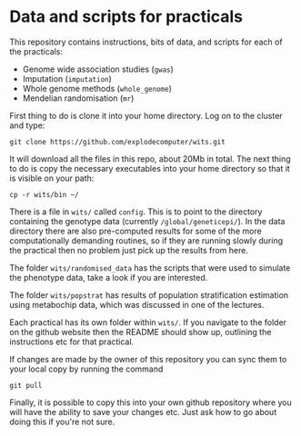 Data and scripts for practicals
===============================

This repository contains instructions, bits of data, and scripts for each of the practicals:

- Genome wide association studies (`gwas`)
- Imputation (`imputation`)
- Whole genome methods (`whole_genome`)
- Mendelian randomisation (`mr`)

First thing to do is clone it into your home directory. Log on to the cluster and type:

    git clone https://github.com/explodecomputer/wits.git

It will download all the files in this repo, about 20Mb in total. The next thing to do is copy the necessary executables into your home directory so that it is visible on your path:

    cp -r wits/bin ~/

There is a file in `wits/` called `config`. This is to point to the directory containing the genotype data (currently `/global/geneticepi/`). In the data directory there are also pre-computed results for some of the more computationally demanding routines, so if they are running slowly during the practical then no problem just pick up the results from here.

The folder `wits/randomised_data` has the scripts that were used to simulate the phenotype data, take a look if you are interested.

The folder `wits/popstrat` has results of population stratification estimation using metabochip data, which was discussed in one of the lectures.

Each practical has its own folder within `wits/`. If you navigate to the folder on the github website then the README should show up, outlining the instructions etc for that practical.

If changes are made by the owner of this repository you can sync them to your local copy by running the command

    git pull

Finally, it is possible to copy this into your own github repository where you will have the ability to save your changes etc. Just ask how to go about doing this if you're not sure.
